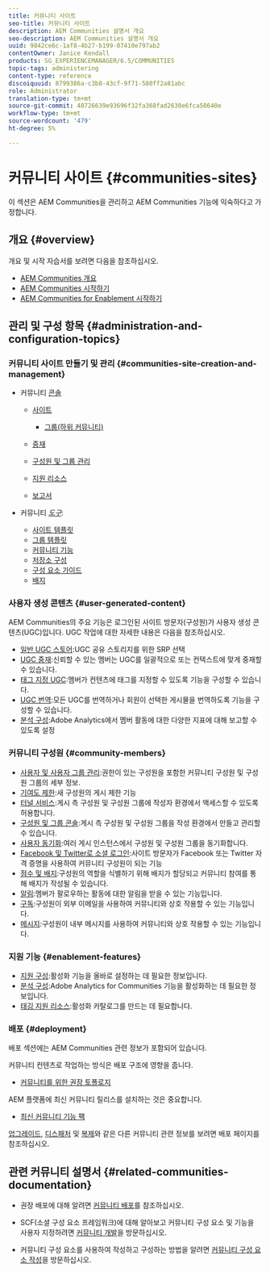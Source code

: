 ```yaml
---
title: 커뮤니티 사이트
seo-title: 커뮤니티 사이트
description: AEM Communities 설명서 개요
seo-description: AEM Communities 설명서 개요
uuid: 9842ce6c-1af8-4b27-b199-07410e797ab2
contentOwner: Janice Kendall
products: SG_EXPERIENCEMANAGER/6.5/COMMUNITIES
topic-tags: administering
content-type: reference
discoiquuid: 8799386a-c3b8-43cf-9f71-580ff2a81abc
role: Administrator
translation-type: tm+mt
source-git-commit: 48726639e93696f32fa368fad2630e6fca50640e
workflow-type: tm+mt
source-wordcount: '479'
ht-degree: 5%

---
```



# 커뮤니티 사이트 {#communities-sites}

이 섹션은 AEM Communities을 관리하고 AEM Communities 기능에 익숙하다고 가정합니다.

## 개요 {#overview}

개요 및 시작 자습서를 보려면 다음을 참조하십시오.

* [AEM Communities 개요](overview.md)
* [AEM Communities 시작하기](getting-started.md)
* [AEM Communities for Enablement 시작하기](getting-started-enablement.md)

## 관리 및 구성 항목 {#administration-and-configuration-topics}

### 커뮤니티 사이트 만들기 및 관리 {#communities-site-creation-and-management}

* 커뮤니티 [콘솔](consoles.md)

   * [사이트](sites-console.md)

      * [그룹(하위 커뮤니티)](groups.md)
   * [중재](moderation.md)
   * [구성원 및 그룹 관리](members.md)
   * [지원 리소스](resources.md)
   * [보고서](reports.md)


* 커뮤니티 [*도구*](tools.md):

   * [사이트 템플릿](sites.md)
   * [그룹 템플릿](tools-groups.md)
   * [커뮤니티 기능](functions.md)
   * [저장소 구성](srp-config.md)
   * [구성 요소 가이드](components-guide.md)
   * [배지](badges.md)


### 사용자 생성 콘텐츠 {#user-generated-content}

AEM Communities의 주요 기능은 로그인된 사이트 방문자(구성원)가 사용자 생성 콘텐츠(UGC)입니다. UGC 작업에 대한 자세한 내용은 다음을 참조하십시오.

* [일반 UGC 스토어](working-with-srp.md):UGC 공유 스토리지를 위한 SRP 선택
* [UGC 중재](moderate-ugc.md):신뢰할 수 있는 멤버는 UGC를 일괄적으로 또는 컨텍스트에 맞게 중재할 수 있습니다.
* [태그 지정 UGC](tag-ugc.md):멤버가 컨텐츠에 태그를 지정할 수 있도록 기능을 구성할 수 있습니다.
* [UGC 번역](translate-ugc.md):모든 UGC를 번역하거나 회원이 선택한 게시물을 번역하도록 기능을 구성할 수 있습니다.
* [분석 구성](analytics.md):Adobe Analytics에서 멤버 활동에 대한 다양한 지표에 대해 보고할 수 있도록 설정

### 커뮤니티 구성원 {#community-members}

* [사용자 및 사용자 그룹 관리](users.md):권한이 있는 구성원을 포함한 커뮤니티 구성원 및 구성원 그룹의 세부 정보.
* [기여도 제한](limits.md):새 구성원의 게시 제한 기능
* [터널 서비스](deploy-communities.md#tunnel-service-on-author):게시 측 구성원 및 구성원 그룹에 작성자 환경에서 액세스할 수 있도록 허용합니다.
* [구성원 및 그룹 콘솔](members.md):게시 측 구성원 및 구성원 그룹을 작성 환경에서 만들고 관리할 수 있습니다.
* [사용자 동기화](sync.md):여러 게시 인스턴스에서 구성원 및 구성원 그룹을 동기화합니다.
* [Facebook 및 Twitter로 소셜 로그인](social-login.md):사이트 방문자가 Facebook 또는 Twitter 자격 증명을 사용하여 커뮤니티 구성원이 되는 기능
* [점수 및 배지](implementing-scoring.md):구성원의 역할을 식별하기 위해 배지가 할당되고 커뮤니티 참여를 통해 배지가 작성될 수 있습니다.
* [알림](notifications.md):멤버가 팔로우하는 활동에 대한 알림을 받을 수 있는 기능입니다.
* [구독](subscriptions.md):구성원이 외부 이메일을 사용하여 커뮤니티와 상호 작용할 수 있는 기능입니다.
* [메시지](messaging.md):구성원이 내부 메시지를 사용하여 커뮤니티와 상호 작용할 수 있는 기능입니다.

### 지원 기능 {#enablement-features}

* [지원 구성](enablement.md):활성화 기능을 올바로 설정하는 데 필요한 정보입니다.
* [분석 구성](analytics.md):Adobe Analytics for Communities 기능을 활성화하는 데 필요한 정보입니다.
* [태깅 지원 리소스](tag-resources.md):활성화 카탈로그를 만드는 데 필요합니다.

### 배포 {#deployment}

배포 섹션에는 AEM Communities 관련 정보가 포함되어 있습니다.

커뮤니티 컨텐츠로 작업하는 방식은 배포 구조에 영향을 줍니다.

* [커뮤니티를 위한 권장 토폴로지](topologies.md)

AEM 플랫폼에 최신 커뮤니티 릴리스를 설치하는 것은 중요합니다.

* [최신 커뮤니티 기능 팩](deploy-communities.md#latestfeaturepack)

[업그레이드](upgrade.md), [디스패처](dispatcher.md) 및 [복제](deploy-communities.md#replication-agents-on-author)와 같은 다른 커뮤니티 관련 정보를 보려면 배포 페이지를 참조하십시오.

## 관련 커뮤니티 설명서 {#related-communities-documentation}

* 권장 배포에 대해 알려면 [커뮤니티 배포](deploy-communities.md)를 참조하십시오.

* SCF(소셜 구성 요소 프레임워크)에 대해 알아보고 커뮤니티 구성 요소 및 기능을 사용자 지정하려면 [커뮤니티 개발](communities.md)을 방문하십시오.

* 커뮤니티 구성 요소를 사용하여 작성하고 구성하는 방법을 알려면 [커뮤니티 구성 요소 작성](author-communities.md)을 방문하십시오.
